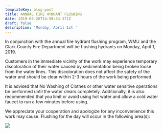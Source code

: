 ```yaml
---
templateKey: blog-post
title: ANNUAL FIRE HYDRANT FLUSHING
date: 2019-03-28T14:59:34.371Z
draft: false
description: 'Monday, April 1st '
---
```

In conjunction with the annual fire hydrant flushing program, WMU and the Clark County Fire Department will be flushing hydrants on Monday, April 1, 2019.  

Customers in the immediate vicinity of the work may experience temporary discoloration of their water caused by sedimentation being broken loose from the water lines.  This discoloration does not affect the safety of the water and should be clear within 2-3 hours of the work being performed.  

It is advised that No Washing of Clothes or other water sensitive operations be performed until the water clears completely.  Additionally, it is also recommended that you limit or avoid using hot water and allow a cold water faucet to run a few minutes before using.  

We appreciate your cooperation and apologize for any inconvenience this work may cause.
 Flushing for the day will occur in the following area(s):

![](/img/april-1-flow-schedule.jpg)
